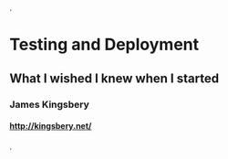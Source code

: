 .<div class="slide">

# Testing and Deployment

## What I wished I knew when I started

### James Kingsbery

#### <http://kingsbery.net/>

.</div>